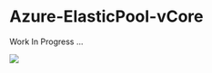 # Azure-ElasticPool-vCore

Work In Progress ...

<a href="https://portal.azure.com/#create/Microsoft.Template/uri/https%3A%2F%2Fraw.githubusercontent.com%2F93420%2FAzure-ElasticPool-vCore%2Fmaster%2Fazuredeploy.json" target="_blank">
<img src="http://azuredeploy.net/deploybutton.png"/>
</a>

